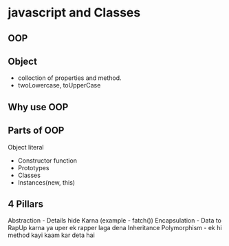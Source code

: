 # javascript and Classes

## OOP

## Object
- colloction of properties and method.
- twoLowercase, toUpperCase

## Why use OOP

## Parts of OOP
Object literal

- Constructor function
- Prototypes 
- Classes
- Instances(new, this)

## 4 Pillars

Abstraction - Details hide Karna (example - fatch()) 
Encapsulation - Data to RapUp karna ya uper ek rapper laga dena 
Inheritance
Polymorphism - ek hi method kayi kaam kar deta hai 

